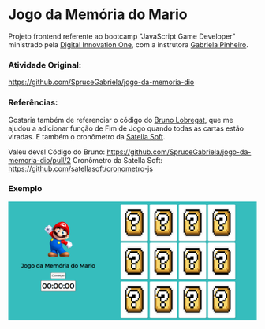 # Jogo da Memória do Mario
Projeto frontend referente ao bootcamp "JavaScript Game Developer" ministrado pela  [Digital Innovation One](https://www.dio.me/), com a instrutora [Gabriela Pinheiro](https://github.com/SpruceGabriela).

### Atividade Original: 
https://github.com/SpruceGabriela/jogo-da-memoria-dio

### Referências: 
Gostaria também de referenciar o código do [Bruno Lobregat](https://github.com/Brulobregat), que me ajudou a adicionar função de Fim de Jogo quando todas as cartas estão viradas. E também o cronômetro da [Satella Soft](https://github.com/satellasoft).

Valeu devs!
Código do Bruno: https://github.com/SpruceGabriela/jogo-da-memoria-dio/pull/2
Cronômetro da Satella Soft: https://github.com/satellasoft/cronometro-js

### Exemplo
![Exercício Dark Mode e Light Mode](img/exemplo-md.PNG)